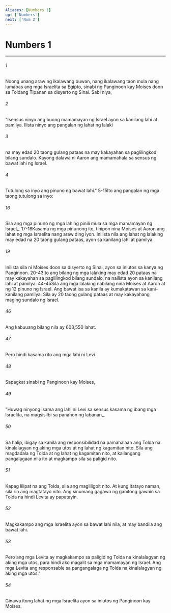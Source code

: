```yaml
---
Aliases: [Numbers 1]
up: ['Numbers']
next: ['Num 2']
---
```

# Numbers 1

***






















###### 1 










Noong unang araw ng ikalawang buwan, nang ikalawang taon mula nang lumabas ang mga Israelita sa Egipto, sinabi ng Panginoon kay Moises doon sa Toldang Tipanan sa disyerto ng Sinai. Sabi niya, 





















###### 2 










"Isensus ninyo ang buong mamamayan ng Israel ayon sa kanilang lahi at pamilya. Ilista ninyo ang pangalan ng lahat ng lalaki 





















###### 3 










na may edad 20 taong gulang pataas na may kakayahan sa paglilingkod bilang sundalo. Kayong dalawa ni Aaron ang mamamahala sa sensus ng bawat lahi ng Israel. 





















###### 4 










Tutulong sa inyo ang pinuno ng bawat lahi." 5-15Ito ang pangalan ng mga taong tutulong sa inyo: 





















###### 16 










Sila ang mga pinuno ng mga lahing pinili mula sa mga mamamayan ng Israel_. 17-18Kasama ng mga pinunong ito, tinipon nina Moises at Aaron ang lahat ng mga Israelita nang araw ding iyon. Inilista nila ang lahat ng lalaking may edad na 20 taong gulang pataas, ayon sa kanilang lahi at pamilya. 





















###### 19 










Inilista sila ni Moises doon sa disyerto ng Sinai, ayon sa iniutos sa kanya ng Panginoon. 20-43Ito ang bilang ng mga lalaking may edad 20 pataas na may kakayahan sa paglilingkod bilang sundalo, na nailista ayon sa kanilang lahi at pamilya: 44-45Sila ang mga lalaking nabilang nina Moises at Aaron at ng 12 pinuno ng Israel. Ang bawat isa sa kanila ay kumakatawan sa kani-kanilang pamilya. Sila ay 20 taong gulang pataas at may kakayahang maging sundalo ng Israel. 





















###### 46 










Ang kabuuang bilang nila ay 603,550 lahat. 





















###### 47 










Pero hindi kasama rito ang mga lahi ni Levi. 





















###### 48 










Sapagkat sinabi ng Panginoon kay Moises, 





















###### 49 










"Huwag ninyong isama ang lahi ni Levi sa sensus kasama ng ibang mga Israelita, na magsisilbi sa panahon ng labanan_. 





















###### 50 










Sa halip, ibigay sa kanila ang responsibilidad na pamahalaan ang Tolda na kinalalagyan ng aking mga utos at ng lahat ng kagamitan nito. Sila ang magdadala ng Tolda at ng lahat ng kagamitan nito, at kailangang pangalagaan nila ito at magkampo sila sa paligid nito. 





















###### 51 










Kapag lilipat na ang Tolda, sila ang magliligpit nito. At kung itatayo naman, sila rin ang magtatayo nito. Ang sinumang gagawa ng ganitong gawain sa Tolda na hindi Levita ay papatayin. 





















###### 52 










Magkakampo ang mga Israelita ayon sa bawat lahi nila, at may bandila ang bawat lahi. 





















###### 53 










Pero ang mga Levita ay magkakampo sa paligid ng Tolda na kinalalagyan ng aking mga utos, para hindi ako magalit sa mga mamamayan ng Israel. Ang mga Levita ang responsable sa pangangalaga ng Tolda na kinalalagyan ng aking mga utos." 





















###### 54 










Ginawa itong lahat ng mga Israelita ayon sa iniutos ng Panginoon kay Moises.
